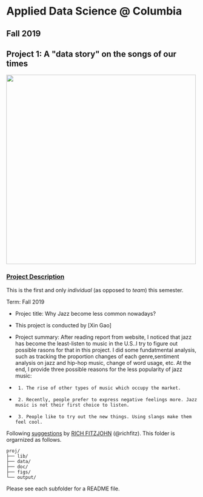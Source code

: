 # Applied Data Science @ Columbia
## Fall 2019
## Project 1: A "data story" on the songs of our times

<img src="figs/title1.jpeg" width="500">

### [Project Description](doc/)
This is the first and only *individual* (as opposed to *team*) this semester. 

Term: Fall 2019

+ Projec title: Why Jazz become less common nowadays?
+ This project is conducted by [Xin Gao]

+ Project summary: After reading report from website, I noticed that jazz has become the least-listen to music in the U.S..I try to figure out possible rasons for that in this project. I did some fundatmental analysis, such as tracking the proportion changes of each genre,sentiment analysis on jazz and hip-hop music, change of word usage, etc. At the end, I provide three possible reasons for the less popularity of jazz music:
+      1. The rise of other types of music which occupy the market. 

+      2. Recently, people prefer to express negative feelings more. Jazz music is not their first choice to listen.

+      3. People like to try out the new things. Using slangs make them feel cool.

Following [suggestions](http://nicercode.github.io/blog/2013-04-05-projects/) by [RICH FITZJOHN](http://nicercode.github.io/about/#Team) (@richfitz). This folder is orgarnized as follows.

```
proj/
├── lib/
├── data/
├── doc/
├── figs/
└── output/
```

Please see each subfolder for a README file.
